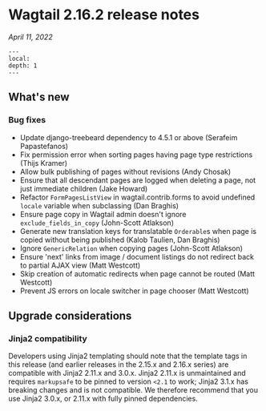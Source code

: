 # Wagtail 2.16.2 release notes

_April 11, 2022_

```{contents}
---
local:
depth: 1
---
```

## What's new

### Bug fixes

 * Update django-treebeard dependency to 4.5.1 or above (Serafeim Papastefanos)
 * Fix permission error when sorting pages having page type restrictions (Thijs Kramer)
 * Allow bulk publishing of pages without revisions (Andy Chosak)
 * Ensure that all descendant pages are logged when deleting a page, not just immediate children (Jake Howard)
 * Refactor `FormPagesListView` in wagtail.contrib.forms to avoid undefined `locale` variable when subclassing (Dan Braghis)
 * Ensure page copy in Wagtail admin doesn't ignore `exclude_fields_in_copy` (John-Scott Atlakson)
 * Generate new translation keys for translatable `Orderable`s when page is copied without being published (Kalob Taulien, Dan Braghis)
 * Ignore `GenericRelation` when copying pages (John-Scott Atlakson)
 * Ensure 'next' links from image / document listings do not redirect back to partial AJAX view (Matt Westcott)
 * Skip creation of automatic redirects when page cannot be routed (Matt Westcott)
 * Prevent JS errors on locale switcher in page chooser (Matt Westcott)

## Upgrade considerations

### Jinja2 compatibility

Developers using Jinja2 templating should note that the template tags in this release (and earlier releases in the 2.15.x and 2.16.x series) are compatible with Jinja2 2.11.x and 3.0.x. Jinja2 2.11.x is unmaintained and requires ``markupsafe`` to be pinned to version ``<2.1`` to work; Jinja2 3.1.x has breaking changes and is not compatible. We therefore recommend that you use Jinja2 3.0.x, or 2.11.x with fully pinned dependencies.
